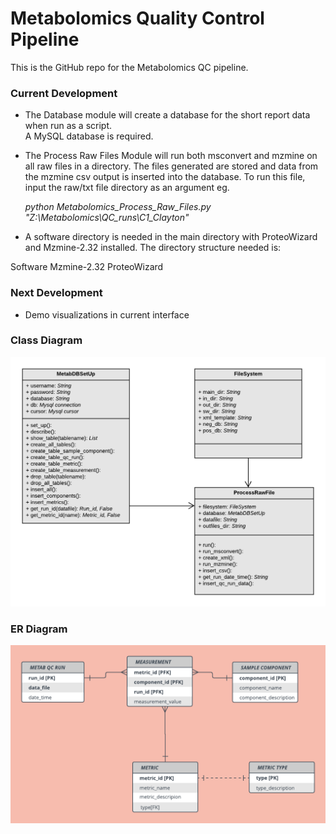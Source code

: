 # Metabolomics Quality Control Pipeline

This is the GitHub repo for the Metabolomics QC pipeline.  

### Current Development
* The Database module will create a database for the short report data when run as a script.  
A MySQL database is required. 
* The Process Raw Files Module will run both msconvert and mzmine on all raw files in a directory.
The files generated are stored and data from the mzmine csv output is inserted into the database.
To run this file, input the raw/txt file directory as an argument eg.

  _python Metabolomics_Process_Raw_Files.py "Z:\Metabolomics\QC_runs\C1_Clayton"_

* A software directory is needed in the main directory with ProteoWizard and Mzmine-2.32 installed.
The directory structure needed is:

Software
    Mzmine-2.32
    ProteoWizard

### Next Development
* Demo visualizations in current interface

### Class Diagram
![ER](MetabolomicsClassDiagram.png)

### ER Diagram
![ER](MetabolomicsQCERDiagram.png)
